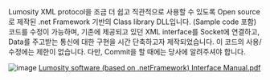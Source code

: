 Lumosity XML protocol을 조금 더 쉽고 직관적으로 사용할 수 있도록 Open source로 제작된 .net Framework 기반의 Class library DLL입니다. (Sample code 포함) 코드를 수정이 가능하며, 기존에 제공되고 있던 XML interface를 Socket에 연결하고, Data를 주고받는 통신에 대한 구현을 시간 단축하고자 제작되었습니다. 이 코드의 사용/수정에는 제한이 없습니다. 다만, Commit을 할 때에는 당사에 알려주셔야 합니다.

![image](https://github.com/Shinhotek/LumositySWInterface/assets/157770885/de59d64f-7c72-4cbc-93bd-d83dc79e0fc2)
[Lumosity software (based on .netFramework) Interface Manual.pdf](https://github.com/Shinhotek/LumositySWInterface/files/14274322/Lumosity.software.based.on.netFramework.Interface.Manual.pdf)
